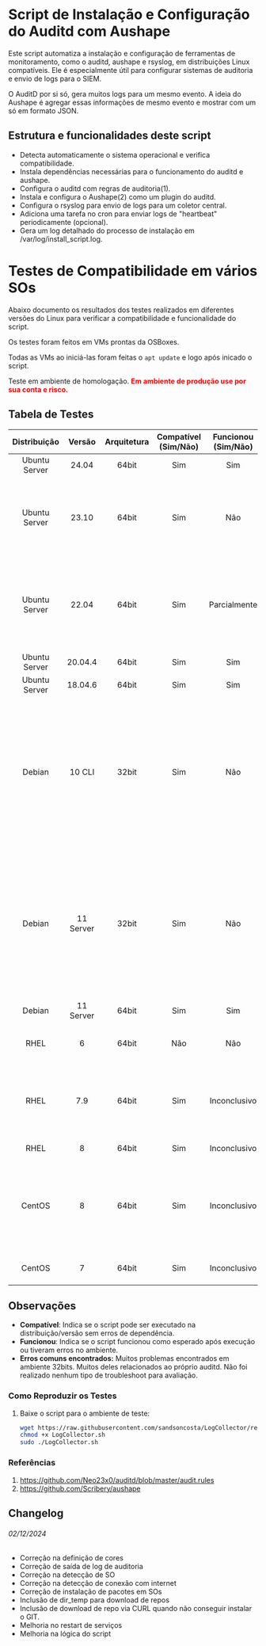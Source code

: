 # Script de Instalação e Configuração do Auditd com Aushape

Este script automatiza a instalação e configuração de ferramentas de monitoramento, como o auditd, aushape e rsyslog, em distribuições Linux compatíveis. Ele é especialmente útil para configurar sistemas de auditoria e envio de logs para o SIEM.

O AuditD por si só, gera muitos logs para um mesmo evento. A ideia do Aushape é agregar essas informações de mesmo evento e mostrar com um só em formato JSON. 

## Estrutura e funcionalidades deste script

- Detecta automaticamente o sistema operacional e verifica compatibilidade.
- Instala dependências necessárias para o funcionamento do auditd e aushape.
- Configura o auditd com regras de auditoria(1).
- Instala e configura o Aushape(2) como um plugin do auditd.
- Configura o rsyslog para envio de logs para um coletor central.
- Adiciona uma tarefa no cron para enviar logs de "heartbeat" periodicamente (opcional).
- Gera um log detalhado do processo de instalação em /var/log/install_script.log.

# Testes de Compatibilidade em vários SOs

Abaixo documento os resultados dos testes realizados em diferentes versões do Linux para verificar a compatibilidade e funcionalidade do script.

Os testes foram feitos em VMs prontas da OSBoxes.

Todas as VMs ao iniciá-las foram feitas o `apt update` e logo após inicado o script.

Teste em ambiente de homologação. <span style="color: red; font-weight: bold;">Em ambiente de produção use por sua conta e risco.</span>

## Tabela de Testes

| Distribuição          | Versão         | Arquitetura  | Compatível (Sim/Não) | Funcionou (Sim/Não) | Observações| Vendor |
|:---------------------:|:--------------:|:------------:|:--------------------:|:-------------------:|:-----------:|:-----:|
| Ubuntu Server              | 24.04          | 64bit       | Sim                  | Sim                 ||OSBoxes|
| Ubuntu Server              | 23.10          | 64bit       | Sim                  | Não                 | Problemas em atualizar repositórios. Precisa configurar lista de repos e testar novamente.|OSBoxes|
| Ubuntu Server              | 22.04          | 64bit       | Sim                  | Parcialmente        |Falha ao converter logs para json. Precisa revisar as configurações para identificar o problema.|OSBoxes|
| Ubuntu Server              | 20.04.4          | 64bit       | Sim                  | Sim                 ||OSBoxes|
| Ubuntu Server              | 18.04.6          | 64bit       | Sim                  | Sim                 ||OSBoxes|
| Debian               | 10 CLI  | 32bit       | Sim                   | Não                  | Audit: backlog limit exceeded. Backlog limit em 8192. Aumentar limite e verificar se o problema resolve. Por ser 23bits não vou lançar muitos esforços na correção.|OSBoxes|
| Debian               | 11 Server  | 32bit       | Sim                   | Não                  |O script não conseguiu reiniciar o audit. Deu algum problema ao reiniciar o serviço e travou no kernel(?). Quebrou a VM... Como é 32bits, nem vou tentar corrigir. |OSBoxes|
| Debian               | 11 Server  | 64bit       | Sim                   | Sim                  ||OSBoxes|
| RHEL               | 6  | 64bit       | Não                   | Não                  |Pelos meus testes concluí que é incompatível.|Vagrant|
| RHEL               | 7.9  | 64bit       | Sim                   | Inconclusivo                  |Não foi possível instalar o git. É necessário instalação manual (ainda não testei).|Vagrant|
| RHEL               | 8  | 64bit       | Sim                   | Inconclusivo                  |Reinstalar a VM|Vagrant|
| CentOS               | 8  | 64bit       | Sim                   | Inconclusivo                  |Script concluiu mas não chegou logs de audit, somente o padrão quando instala o RSyslog.|Vagrant|
| CentOS               | 7  | 64bit       | Sim                   | Inconclusivo                  |Problemas com o update do sistema|Vagrant|

## Observações

- **Compatível**: Indica se o script pode ser executado na distribuição/versão sem erros de dependência.
- **Funcionou**: Indica se o script funcionou como esperado após execução ou tiveram erros no ambiente.
- **Erros comuns encontrados:** Muitos problemas encontrados em ambiente 32bits. Muitos deles relacionados ao próprio auditd. Não foi realizado nenhum tipo de troubleshoot para avaliação.

### Como Reproduzir os Testes

1. Baixe o script para o ambiente de teste:
   ```bash
   wget https://raw.githubusercontent.com/sandsoncosta/LogCollector/refs/heads/main/LogCollector.sh
   chmod +x LogCollector.sh
   sudo ./LogCollector.sh
   ```

### Referências

1. https://github.com/Neo23x0/auditd/blob/master/audit.rules
2. https://github.com/Scribery/aushape

## Changelog

###### 02/12/2024
- Correção na definição de cores
- Correção de saída de log de auditoria
- Correção na detecção de SO
- Correção na detecção de conexão com internet
- Correção de instalação de pacotes em SOs
- Inclusão de dir_temp para download de repos
- Inclusão de download de repo via CURL quando não conseguir instalar o GIT.
- Melhoria no restart de serviços
- Melhoria na lógica do script